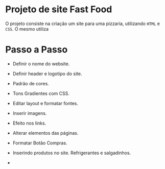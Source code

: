 # Projeto de site Fast Food
O projeto consiste na criação um site para uma pizzaria, utilizando `HTML` e `CSS`.
O mesmo utiliza

# Passo a Passo

- Definir o nome do website.

- Definir header e logotipo do site.

- Padrão de cores.

- Tons Gradientes com CSS.

- Editar layout e formatar fontes.

- Inserir imagens.

- Efeito nos links.

- Alterar elementos das páginas.

- Formatar Botão Compras.

- Inserindo produtos no site.
Refrigerantes e salgadinhos.

-